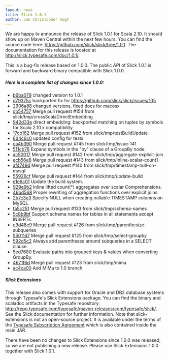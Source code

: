 ```yaml
---
layout: news
title: Slick 1.0.1
author: Jan Christopher Vogt
---
```

We are happy to announce the release of Slick 1.0.1 for Scala 2.10. It
should show up on Maven Central within the next few hours. You can find the
source code here: https://github.com/slick/slick/tree/1.0.1.
The documentation for this release is located at
http://slick.typesafe.com/doc/1.0.1/.

This is a bug-fix release based on 1.0.0.
The public API of Slick 1.0.1 is forward and backward binary
compatible with Slick 1.0.0.

##### Here is a complete list of changes since 1.0.0:

* [b6ba079](https://github.com/slick/slick/commit/b6ba07937bb54e7b4aa2de520fae919bf1d38d97) changed version to 1.0.1
* [d79375c](https://github.com/slick/slick/commit/d79375c26b16ee4ebe3040aa84a406f3a2301ff3) backported fix for https://github.com/slick/slick/issues/105
* [2906a88](https://github.com/slick/slick/commit/2906a8870d14e0e5c3e56bb53d29ac92ca485819) changed versions, fixed docs for macosx
* [cb54757](https://github.com/slick/slick/commit/cb547577858478623dac90b2a0bf60ea449c222a) Merge pull request #154 from slick/tmp/crossScalaDirectEmbedding
* [942d33e](https://github.com/slick/slick/commit/942d33ea1ceb2055597df4286235107ce802a9fc) direct embedding: backported matching on tuples by symbols for Scala 2.10.x compatibility
* [17cb162](https://github.com/slick/slick/commit/17cb162feb72164e61257d3519c88ba6ead85055) Merge pull request #152 from slick/tmp/testBuildUpdate
* [8d4c6c0](https://github.com/slick/slick/commit/8d4c6c02da661c5355a9376ee5315f778a25fbef) updated config for tests
* [ca4b390](https://github.com/slick/slick/commit/ca4b390f991c5ccdf44b0816e2517b2446831293) Merge pull request #145 from slick/tmp/issue-141
* [511cb76](https://github.com/slick/slick/commit/511cb76063fcac2c8834d94e87de550b62789954) Expand symbols in the "by" clause of a GroupBy node.
* [ac50017](https://github.com/slick/slick/commit/ac50017d1d3851321d08192f68301a853c9a9377) Merge pull request #142 from slick/tmp/aggregate-explicit-join
* [ecb56e8](https://github.com/slick/slick/commit/ecb56e8d600e68bfab520878ed3d687795d3db61) Merge pull request #143 from slick/tmp/inline-scalar-count1
* [af4749d](https://github.com/slick/slick/commit/af4749dbce91fe9ec46c1cdf73e280547d343f16) Merge pull request #140 from slick/tmp/timestamp-null-on-mysql
* [55926cf](https://github.com/slick/slick/commit/55926cfc12a830c5dd7a69cc6523eb393bc917c8) Merge pull request #144 from slick/tmp/update-build
* [e1e6c01](https://github.com/slick/slick/commit/e1e6c010c27a5f7cfa0cb728d89374b57f7d7e56) Update the build system.
* [929e9b2](https://github.com/slick/slick/commit/929e9b2b4f6b60673e27e773e84870dd4bce8165) Inline lifted count(\*) aggregates over scalar Comprehensions.
* [46bd568](https://github.com/slick/slick/commit/46bd56851db69530c09d48c2fd232378fef9939a) Proper rewriting of aggregation functions over explicit joins.
* [2b7c3e3](https://github.com/slick/slick/commit/2b7c3e3e5ea335f4183e4b4e1486c93dc6d95fe2) Specify NULL when creating nullable TIMESTAMP columns on MySQL.
* [fa5c251](https://github.com/slick/slick/commit/fa5c25196f4b1126d11f5f775d83aae02125be9d) Merge pull request #133 from slick/tmp/schema-names
* [5c8b9bf](https://github.com/slick/slick/commit/5c8b9bfc3ac6b872dfd069d98dec2018f8b53b13) Support schema names for tables in all statements except INSERTs.
* [e9d48e9](https://github.com/slick/slick/commit/e9d48e9f623e7a9d299aea245a2eb0d53d34d58c) Merge pull request #126 from slick/tmp/parenthesize-subqueries
* [55011d7](https://github.com/slick/slick/commit/55011d7c79c0d1b23cd4e287e39d6c6b1cba04e6) Merge pull request #125 from slick/tmp/select-groupby
* [592d5c2](https://github.com/slick/slick/commit/592d5c2dc9a617b47cf327b7253e3e751917bf69) Always add parentheses around subqueries in a SELECT clause.
* [5ed7680](https://github.com/slick/slick/commit/5ed76809d2e93c4939f5cb55db4d48bae9194d83) Evaluate paths into grouped keys & values when converting GroupBy.
* [4671f6d](https://github.com/slick/slick/commit/4671f6d48c289d8cd704d8618f7e489733461a44) Merge pull request #123 from slick/tmp/mima
* [ac4ca00](https://github.com/slick/slick/commit/ac4ca00ff3df80b72c163f4082d574a621d02887) Add MiMa to 1.0 branch.

##### Slick Extensions

This release also comes with support for Oracle and DB2 database systems
through Typesafe's Slick Extensions package. You can find the binary and
scaladoc artifacts in the Typesafe repository:
http://repo.typesafe.com/typesafe/maven-releases/com/typesafe/slick/.
See the Slick documentation for further information. Note that
slick-extensions is not an open-source project. It is available under the
terms of the [Typesafe Subscription Agreement](http://typesafe.com/public/legal/TypesafeSubscriptionAgreement-v1.pdf)
which is also contained inside the main JAR.

There have been no changes to Slick Extensions since 1.0.0 was released, so we
are not publishing a new release. Please use Slick Extensions 1.0.0 together
with Slick 1.0.1.
